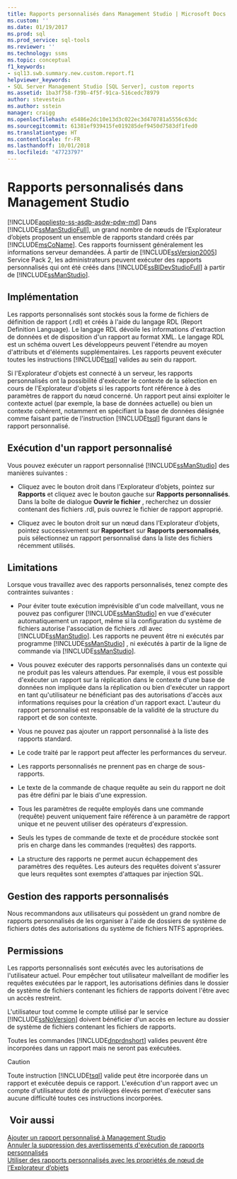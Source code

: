 ```yaml
---
title: Rapports personnalisés dans Management Studio | Microsoft Docs
ms.custom: ''
ms.date: 01/19/2017
ms.prod: sql
ms.prod_service: sql-tools
ms.reviewer: ''
ms.technology: ssms
ms.topic: conceptual
f1_keywords:
- sql13.swb.summary.new.custom.report.f1
helpviewer_keywords:
- SQL Server Management Studio [SQL Server], custom reports
ms.assetid: 1ba3f758-f39b-4f5f-91ca-516cedc78979
author: stevestein
ms.author: sstein
manager: craigg
ms.openlocfilehash: e5486e2dc10e13d3c022ec3d470781a5556c63dc
ms.sourcegitcommit: 61381ef939415fe019285def9450d7583df1fed0
ms.translationtype: HT
ms.contentlocale: fr-FR
ms.lasthandoff: 10/01/2018
ms.locfileid: "47723797"
---
```

# <a name="custom-reports-in-management-studio"></a>Rapports personnalisés dans Management Studio
[!INCLUDE[appliesto-ss-asdb-asdw-pdw-md](../../includes/appliesto-ss-asdb-asdw-pdw-md.md)]
Dans [!INCLUDE[ssManStudioFull](../../includes/ssmanstudiofull-md.md)], un grand nombre de nœuds de l’Explorateur d’objets proposent un ensemble de rapports standard créés par [!INCLUDE[msCoName](../../includes/msconame_md.md)]. Ces rapports fournissent généralement les informations serveur demandées. À partir de [!INCLUDE[ssVersion2005](../../includes/ssversion2005-md.md)] Service Pack 2, les administrateurs peuvent exécuter des rapports personnalisés qui ont été créés dans [!INCLUDE[ssBIDevStudioFull](../../includes/ssbidevstudiofull_md.md)] à partir de [!INCLUDE[ssManStudio](../../includes/ssmanstudio-md.md)].  
  
## <a name="implementation"></a>Implémentation  
Les rapports personnalisés sont stockés sous la forme de fichiers de définition de rapport (.rdl) et créés à l'aide du langage RDL (Report Definition Language). Le langage RDL dévoile les informations d'extraction de données et de disposition d'un rapport au format XML. Le langage RDL est un schéma ouvert Les développeurs peuvent l'étendre au moyen d'attributs et d'éléments supplémentaires. Les rapports peuvent exécuter toutes les instructions [!INCLUDE[tsql](../../includes/tsql-md.md)] valides au sein du rapport.  
  
Si l'Explorateur d'objets est connecté à un serveur, les rapports personnalisés ont la possibilité d'exécuter le contexte de la sélection en cours de l'Explorateur d'objets si les rapports font référence à des paramètres de rapport du nœud concerné. Un rapport peut ainsi exploiter le contexte actuel (par exemple, la base de données actuelle) ou bien un contexte cohérent, notamment en spécifiant la base de données désignée comme faisant partie de l'instruction [!INCLUDE[tsql](../../includes/tsql-md.md)] figurant dans le rapport personnalisé.  
  
## <a name="running-a-custom-report"></a>Exécution d'un rapport personnalisé  
Vous pouvez exécuter un rapport personnalisé [!INCLUDE[ssManStudio](../../includes/ssmanstudio-md.md)] des manières suivantes :  
  
-   Cliquez avec le bouton droit dans l’Explorateur d’objets, pointez sur **Rapports** et cliquez avec le bouton gauche sur **Rapports personnalisés**. Dans la boîte de dialogue **Ouvrir le fichier** , recherchez un dossier contenant des fichiers .rdl, puis ouvrez le fichier de rapport approprié.  
  
-   Cliquez avec le bouton droit sur un nœud dans l’Explorateur d’objets, pointez successivement sur **Rapports**et sur **Rapports personnalisés**, puis sélectionnez un rapport personnalisé dans la liste des fichiers récemment utilisés.  
  
## <a name="limitations"></a>Limitations  
Lorsque vous travaillez avec des rapports personnalisés, tenez compte des contraintes suivantes :  
  
-   Pour éviter toute exécution imprévisible d'un code malveillant, vous ne pouvez pas configurer [!INCLUDE[ssManStudio](../../includes/ssmanstudio-md.md)] en vue d'exécuter automatiquement un rapport, même si la configuration du système de fichiers autorise l'association de fichiers .rdl avec [!INCLUDE[ssManStudio](../../includes/ssmanstudio-md.md)]. Les rapports ne peuvent être ni exécutés par programme [!INCLUDE[ssManStudio](../../includes/ssmanstudio-md.md)] , ni exécutés à partir de la ligne de commande via [!INCLUDE[ssManStudio](../../includes/ssmanstudio-md.md)].  
  
-   Vous pouvez exécuter des rapports personnalisés dans un contexte qui ne produit pas les valeurs attendues. Par exemple, il vous est possible d'exécuter un rapport sur la réplication dans le contexte d'une base de données non impliquée dans la réplication ou bien d'exécuter un rapport en tant qu'utilisateur ne bénéficiant pas des autorisations d'accès aux informations requises pour la création d'un rapport exact. L'auteur du rapport personnalisé est responsable de la validité de la structure du rapport et de son contexte.  
  
-   Vous ne pouvez pas ajouter un rapport personnalisé à la liste des rapports standard.  
  
-   Le code traité par le rapport peut affecter les performances du serveur.  
  
-   Les rapports personnalisés ne prennent pas en charge de sous-rapports.  
  
-   Le texte de la commande de chaque requête au sein du rapport ne doit pas être défini par le biais d'une expression.  
  
-   Tous les paramètres de requête employés dans une commande (requête) peuvent uniquement faire référence à un paramètre de rapport unique et ne peuvent utiliser des opérateurs d'expression.  
  
-   Seuls les types de commande de texte et de procédure stockée sont pris en charge dans les commandes (requêtes) des rapports.  
  
-   La structure des rapports ne permet aucun échappement des paramètres des requêtes. Les auteurs des requêtes doivent s'assurer que leurs requêtes sont exemptes d'attaques par injection SQL.  
  
## <a name="managing-custom-reports"></a>Gestion des rapports personnalisés  
Nous recommandons aux utilisateurs qui possèdent un grand nombre de rapports personnalisés de les organiser à l'aide de dossiers de système de fichiers dotés des autorisations du système de fichiers NTFS appropriées.  
  
## <a name="permissions"></a>Permissions  
Les rapports personnalisés sont exécutés avec les autorisations de l'utilisateur actuel. Pour empêcher tout utilisateur malveillant de modifier les requêtes exécutées par le rapport, les autorisations définies dans le dossier de système de fichiers contenant les fichiers de rapports doivent l'être avec un accès restreint.  
  
L'utilisateur tout comme le compte utilisé par le service [!INCLUDE[ssNoVersion](../../includes/ssnoversion-md.md)] doivent bénéficier d'un accès en lecture au dossier de système de fichiers contenant les fichiers de rapports.  
  
Toutes les commandes [!INCLUDE[dnprdnshort](../../includes/dnprdnshort_md.md)] valides peuvent être incorporées dans un rapport mais ne seront pas exécutées.  
  
> [!CAUTION]  
> Toute instruction [!INCLUDE[tsql](../../includes/tsql-md.md)] valide peut être incorporée dans un rapport et exécutée depuis ce rapport. L'exécution d'un rapport avec un compte d'utilisateur doté de privilèges élevés permet d'exécuter sans aucune difficulté toutes ces instructions incorporées.  
  

  
## <a name="see-also"></a> Voir aussi  
[Ajouter un rapport personnalisé à Management Studio](../../ssms/object/add-a-custom-report-to-management-studio.md)  
[Annuler la suppression des avertissements d'exécution de rapports personnalisés](../../ssms/object/unsuppress-run-custom-report-warnings.md)  
[Utiliser des rapports personnalisés avec les propriétés de nœud de l’Explorateur d’objets](../../ssms/object/use-custom-reports-with-object-explorer-node-properties.md)  
  
